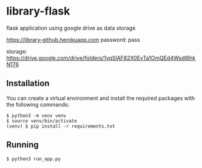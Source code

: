 # library-flask
flask application using google drive as data storage  

https://library-github.herokuapp.com
password: pass

storage: https://drive.google.com/drive/folders/1yqSlAF82X0EyTa1OmQEd4WsdI6hkN176

Installation
------------

You can create a virtual environment and install the required packages with the following commands:

    $ python3 -m venv venv
    $ source venv/bin/activate
    (venv) $ pip install -r requirements.txt

Running
--------------------
    $ python3 run_app.py
    
